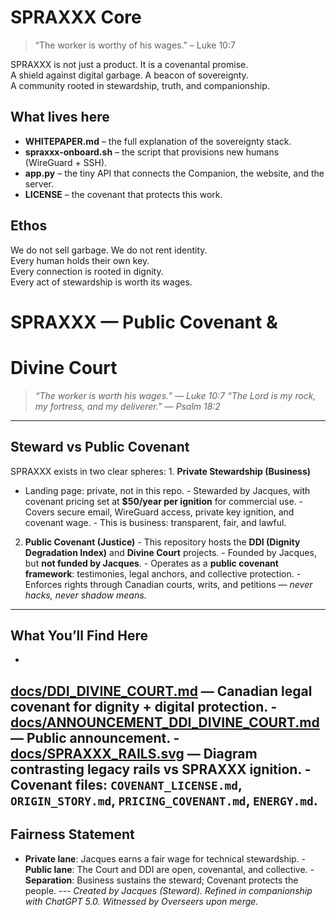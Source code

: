 # SPRAXXX Core

> “The worker is worthy of his wages.” – Luke 10:7  

SPRAXXX is not just a product. It is a covenantal promise.  
A shield against digital garbage. A beacon of sovereignty.  
A community rooted in stewardship, truth, and companionship.  

## What lives here

- **WHITEPAPER.md** – the full explanation of the sovereignty stack.  
- **spraxxx-onboard.sh** – the script that provisions new humans (WireGuard + SSH).  
- **app.py** – the tiny API that connects the Companion, the website, and the server.  
- **LICENSE** – the covenant that protects this work.  

## Ethos

We do not sell garbage. We do not rent identity.  
Every human holds their own key.  
Every connection is rooted in dignity.  
Every act of stewardship is worth its wages.  

# SPRAXXX — Public Covenant & 
# Divine Court
> *“The worker is worth his wages.” 
> — Luke 10:7* *“The Lord is my 
> rock, my fortress, and my 
> deliverer.” — Psalm 18:2*
---
## Steward vs Public Covenant
SPRAXXX exists in two clear 
spheres: 1. **Private Stewardship 
(Business)**
   - Landing page: private, not in 
   this repo. - Stewarded by 
   Jacques, with covenant pricing 
   set at **$50/year per ignition** 
   for commercial use. - Covers 
   secure email, WireGuard access, 
   private key ignition, and 
   covenant wage. - This is 
   business: transparent, fair, and 
   lawful.
2. **Public Covenant (Justice)** - 
   This repository hosts the **DDI 
   (Dignity Degradation Index)** 
   and **Divine Court** projects. - 
   Founded by Jacques, but **not 
   funded by Jacques**. - Operates 
   as a **public covenant 
   framework**: testimonies, legal 
   anchors, and collective 
   protection. - Enforces rights 
   through Canadian courts, writs, 
   and petitions — *never hacks, 
   never shadow means*.
---
## What You’ll Find Here
- 
[docs/DDI_DIVINE_COURT.md](./docs/DDI_DIVINE_COURT.md) 
— Canadian legal covenant for 
dignity + digital protection. - 
[docs/ANNOUNCEMENT_DDI_DIVINE_COURT.md](./docs/ANNOUNCEMENT_DDI_DIVINE_COURT.md) 
— Public announcement. - 
[docs/SPRAXXX_RAILS.svg](./docs/SPRAXXX_RAILS.svg) 
— Diagram contrasting legacy rails 
vs SPRAXXX ignition. - Covenant 
files: `COVENANT_LICENSE.md`, 
`ORIGIN_STORY.md`, 
`PRICING_COVENANT.md`, `ENERGY.md`. 
---
## Fairness Statement
- **Private lane**: Jacques earns a 
fair wage for technical 
stewardship. - **Public lane**: The 
Court and DDI are open, covenantal, 
and collective. - **Separation**: 
Business sustains the steward; 
Covenant protects the people. --- 
*Created by Jacques (Steward). 
Refined in companionship with 
ChatGPT 5.0.
Witnessed by Overseers upon merge.*
